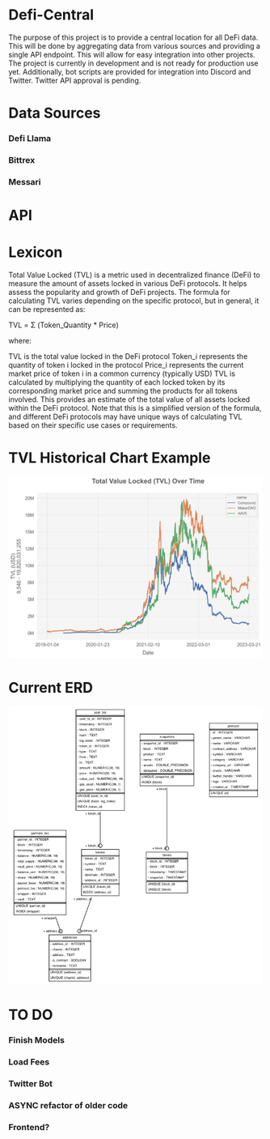 # Defi-Central

The purpose of this project is to provide a central location for all DeFi data. This will be done by aggregating data from various sources and providing a single API endpoint. This will allow for easy integration into other projects. The project is currently in development and is not ready for production use yet.  Additionally, bot scripts are provided for integration into Discord and Twitter. Twitter API approval is pending.



# Data Sources

### Defi Llama

### Bittrex
### Messari

# API



# Lexicon

Total Value Locked (TVL) is a metric used in decentralized finance (DeFi) to measure the amount of assets locked in various DeFi protocols. It helps assess the popularity and growth of DeFi projects. The formula for calculating TVL varies depending on the specific protocol, but in general, it can be represented as:

TVL = Σ (Token_Quantity \* Price)

where:

TVL is the total value locked in the DeFi protocol
Token_i represents the quantity of token i locked in the protocol
Price_i represents the current market price of token i in a common currency (typically USD)
TVL is calculated by multiplying the quantity of each locked token by its corresponding market price and summing the products for all tokens involved. This provides an estimate of the total value of all assets locked within the DeFi protocol. Note that this is a simplified version of the formula, and different DeFi protocols may have unique ways of calculating TVL based on their specific use cases or requirements.


# TVL Historical Chart Example

![](https://github.com/Luca-Blight/Defi-Central/blob/main/tvl_over_time.png)

# Current ERD

![](https://github.com/Luca-Blight/Defi-Central/blob/main/app/scripts/DeFi%20ERD.png)


# TO DO

### Finish Models
### Load Fees
### Twitter Bot

### ASYNC refactor of older code

### Frontend?
